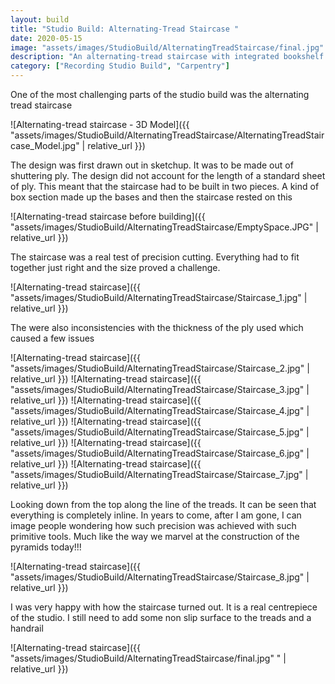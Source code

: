 ```yaml
---
layout: build
title: "Studio Build: Alternating-Tread Staircase "
date: 2020-05-15
image: "assets/images/StudioBuild/AlternatingTreadStaircase/final.jpg" 
description: "An alternating-tread staircase with integrated bookshelf and storage for home recording studio"
category: ["Recording Studio Build", "Carpentry"]
---
```

One of the most challenging parts of the studio build was the alternating tread staircase

![Alternating-tread staircase - 3D Model]({{ "assets/images/StudioBuild/AlternatingTreadStaircase/AlternatingTreadStaircase_Model.jpg" | relative_url }})

The design was first drawn out in sketchup. It was to be made out of shuttering ply. The design did not account for the length of a standard sheet of ply. This meant that the staircase had to be built in two pieces. A kind of box section made up the bases and then the staircase rested on this

![Alternating-tread staircase before building]({{ "assets/images/StudioBuild/AlternatingTreadStaircase/EmptySpace.JPG" | relative_url }})

The staircase was a real test of precision cutting. Everything had to fit together just right and the size proved a challenge.

![Alternating-tread staircase]({{ "assets/images/StudioBuild/AlternatingTreadStaircase/Staircase_1.jpg" | relative_url }})

The were also inconsistencies with the thickness of the ply used which caused a few issues

![Alternating-tread staircase]({{ "assets/images/StudioBuild/AlternatingTreadStaircase/Staircase_2.jpg" | relative_url }})
![Alternating-tread staircase]({{ "assets/images/StudioBuild/AlternatingTreadStaircase/Staircase_3.jpg" | relative_url }})
![Alternating-tread staircase]({{ "assets/images/StudioBuild/AlternatingTreadStaircase/Staircase_4.jpg" | relative_url }})
![Alternating-tread staircase]({{ "assets/images/StudioBuild/AlternatingTreadStaircase/Staircase_5.jpg" | relative_url }})
![Alternating-tread staircase]({{ "assets/images/StudioBuild/AlternatingTreadStaircase/Staircase_6.jpg" | relative_url }})
![Alternating-tread staircase]({{ "assets/images/StudioBuild/AlternatingTreadStaircase/Staircase_7.jpg" | relative_url }})

Looking down from the top along the line of the treads. It can be seen that everything is completely inline. In years to come, after I am gone, I can image people wondering how such precision was achieved with such primitive tools. Much like the way we marvel at the construction of the pyramids today!!!

![Alternating-tread staircase]({{ "assets/images/StudioBuild/AlternatingTreadStaircase/Staircase_8.jpg" | relative_url }})

I was very happy with how the staircase turned out. It is a real centrepiece of the studio. I still need to add some non slip surface to the treads and a handrail

![Alternating-tread staircase]({{ "assets/images/StudioBuild/AlternatingTreadStaircase/final.jpg" " | relative_url }})






